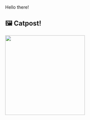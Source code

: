 Hello there!



## 🖼️ Catpost!

<sub>
    <img src="https://cdn2.thecatapi.com/images/LpLHrbHEw.jpg" height="256">
</sub>

